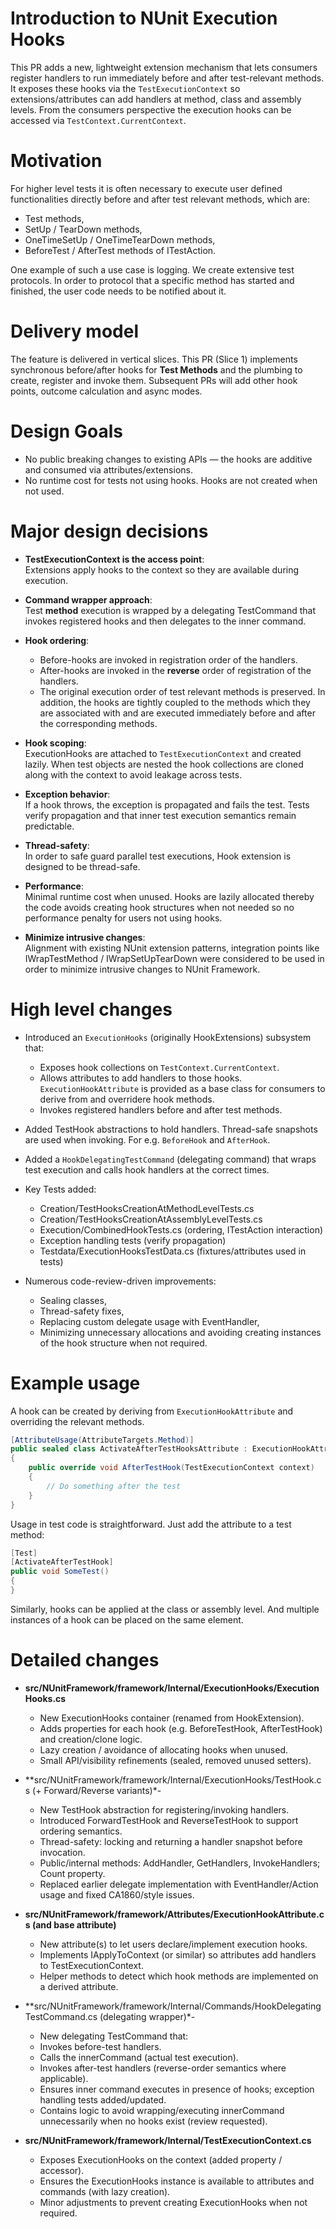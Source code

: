 # Introduction to NUnit Execution Hooks
This PR adds a new, lightweight extension mechanism that lets consumers register handlers 
to run immediately before and after test-relevant methods. It exposes these hooks via the `TestExecutionContext` 
so extensions/attributes can add handlers at method, class and assembly levels. 
From the consumers perspective the execution hooks can be accessed via `TestContext.CurrentContext`.

# Motivation
For higher level tests it is often necessary to execute user defined functionalities directly before and after test relevant methods, which are:

- Test methods,
- SetUp / TearDown methods,
- OneTimeSetUp / OneTimeTearDown methods,
- BeforeTest / AfterTest methods of ITestAction.

One example of such a use case is logging. We create extensive test protocols. In order to protocol that a specific method has started and finished, 
the user code needs to be notified about it.

# Delivery model
The feature is delivered in vertical slices. This PR (Slice 1) implements synchronous before/after hooks for **Test Methods**
and the plumbing to create, register and invoke them. Subsequent PRs will add other hook points, outcome calculation and async modes.

# Design Goals
- No public breaking changes to existing APIs — the hooks are additive and consumed via attributes/extensions.
- No runtime cost for tests not using hooks. Hooks are not created when not used.

# Major design decisions
- **TestExecutionContext is the access point**:   
Extensions apply hooks to the context so they are available during execution.

- **Command wrapper approach**:   
Test **method** execution is wrapped by a delegating TestCommand that invokes registered hooks and then delegates to the inner command.

- **Hook ordering**:
   - Before-hooks are invoked in registration order of the handlers.
   - After-hooks are invoked in the **reverse** order of registration of the handlers.
   - The original execution order of test relevant methods is preserved. 
   In addition, the hooks are tightly coupled to the methods which they are associated with and are executed immediately before and after the corresponding methods.

- **Hook scoping**:   
ExecutionHooks are attached to `TestExecutionContext` and created lazily. When test objects are nested the hook collections are cloned 
along with the context to avoid leakage across tests.

- **Exception behavior**:   
If a hook throws, the exception is propagated and fails the test. Tests verify propagation and that inner test execution semantics remain predictable.

- **Thread-safety**:   
In order to safe guard parallel test executions, Hook extension is designed to be thread-safe.

- **Performance**:     
Minimal runtime cost when unused. Hooks are lazily allocated thereby the code avoids creating hook structures when not needed 
so no performance penalty for users not using hooks.

- **Minimize intrusive changes**:   
Alignment with existing NUnit extension patterns, integration points like IWrapTestMethod / IWrapSetUpTearDown 
were considered to be used in order to minimize intrusive changes to NUnit Framework.

# High level changes
- Introduced an `ExecutionHooks` (originally HookExtensions) subsystem that:
   - Exposes hook collections on `TestContext.CurrentContext`.
   - Allows attributes to add handlers to those hooks. `ExecutionHookAttribute` is provided as a base class for consumers to derive from and overridere hook methods.
   - Invokes registered handlers before and after test methods.
  
- Added TestHook abstractions to hold handlers. Thread-safe snapshots are used when invoking. For e.g. `BeforeHook` and `AfterHook`.

- Added a `HookDelegatingTestCommand` (delegating command) that wraps test execution and calls hook handlers at the correct times.

- Key Tests added:
   - Creation/TestHooksCreationAtMethodLevelTests.cs
   - Creation/TestHooksCreationAtAssemblyLevelTests.cs
   - Execution/CombinedHookTests.cs (ordering, ITestAction interaction)
   - Exception handling tests (verify propagation)
   - Testdata/ExecutionHooksTestData.cs (fixtures/attributes used in tests)

- Numerous code-review-driven improvements:
   - Sealing classes, 
   - Thread-safety fixes, 
   - Replacing custom delegate usage with EventHandler, 
   - Minimizing unnecessary allocations and avoiding creating instances of the hook structure when not required.

# Example usage
A hook can be created by deriving from `ExecutionHookAttribute` and overriding the relevant methods.
```C#
[AttributeUsage(AttributeTargets.Method)]
public sealed class ActivateAfterTestHooksAttribute : ExecutionHookAttribute
{
    public override void AfterTestHook(TestExecutionContext context)
    {
        // Do something after the test
    }
}
```
Usage in test code is straightforward. Just add the attribute to a test method:
```C#
[Test]
[ActivateAfterTestHook]
public void SomeTest()
{
}
```
Similarly, hooks can be applied at the class or assembly level. And multiple instances of a hook can be placed on the same element.

# Detailed changes
- **src/NUnitFramework/framework/Internal/ExecutionHooks/ExecutionHooks.cs**
   - New ExecutionHooks container (renamed from HookExtension).
   - Adds properties for each hook (e.g. BeforeTestHook, AfterTestHook) and creation/clone logic.
   - Lazy creation / avoidance of allocating hooks when unused.
   - Small API/visibility refinements (sealed, removed unused setters).

- **src/NUnitFramework/framework/Internal/ExecutionHooks/TestHook.cs (+ Forward/Reverse variants)*-  
   - New TestHook abstraction for registering/invoking handlers.
   - Introduced ForwardTestHook and ReverseTestHook to support ordering semantics.
   - Thread-safety: locking and returning a handler snapshot before invocation.
   - Public/internal methods: AddHandler, GetHandlers, InvokeHandlers; Count property.
   - Replaced earlier delegate implementation with EventHandler/Action usage and fixed CA1860/style issues.

- **src/NUnitFramework/framework/Attributes/ExecutionHookAttribute.cs (and base attribute)**
   - New attribute(s) to let users declare/implement execution hooks.
   - Implements IApplyToContext (or similar) so attributes add handlers to TestExecutionContext.
   - Helper methods to detect which hook methods are implemented on a derived attribute.

- **src/NUnitFramework/framework/Internal/Commands/HookDelegatingTestCommand.cs (delegating wrapper)*-          
   - New delegating TestCommand that:
    - Invokes before-test handlers.
    - Calls the innerCommand (actual test execution).
    - Invokes after-test handlers (reverse-order semantics where applicable).
   - Ensures inner command executes in presence of hooks; exception handling tests added/updated.
   - Contains logic to avoid wrapping/executing innerCommand unnecessarily when no hooks exist (review requested).

- **src/NUnitFramework/framework/Internal/TestExecutionContext.cs**
   - Exposes ExecutionHooks on the context (added property / accessor).
   - Ensures the ExecutionHooks instance is available to attributes and commands (with lazy creation).
   - Minor adjustments to prevent creating ExecutionHooks when not required.
